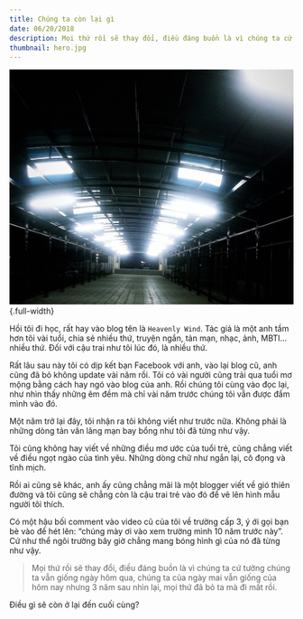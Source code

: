 ```yaml
---
title: Chúng ta còn lại gì
date: 06/20/2018
description: Mọi thứ rồi sẽ thay đổi, điều đáng buồn là vì chúng ta cứ tưởng chúng ta vẫn giống ngày hôm qua, chúng ta của ngày mai vẫn giống của hôm nay nhưng 3 năm sau nhìn lại, mọi thứ đã bỏ ta mà đi mất rồi.
thumbnail: hero.jpg
---
```


![Đêm muộn tại CTG](./hero.jpg){.full-width}

Hồi tôi đi học, rất hay vào blog tên là `Heavenly Wind`. Tác giả là một anh tầm hơn tôi vài tuổi, chia sẻ nhiều thứ, truyện ngắn, tản mạn, nhạc, ảnh, MBTI… nhiều thứ. Đối với cậu trai như tôi lúc đó, là nhiều thứ.

Rất lâu sau này tôi có dịp kết bạn Facebook với anh, vào lại blog cũ, anh cũng đã bỏ không update vài năm rồi. Tôi có vài người cũng trải qua tuổi mơ mộng bằng cách hay ngó vào blog của anh. Rồi chúng tôi cùng vào đọc lại, như nhìn thấy những êm đềm mà chỉ vài năm trước chúng tôi vẫn được đắm mình vào đó.

Một năm trở lại đây, tôi nhận ra tôi không viết như trước nữa. Không phải là những dòng tản văn lãng mạn bay bổng như tôi đã từng như vậy.

Tôi cũng không hay viết về những điều mơ ước của tuổi trẻ, cũng chẳng viết về điều ngọt ngào của tình yêu. Những dòng chữ như ngắn lại, cô đọng và tĩnh mịch.

Rồi ai cũng sẽ khác, anh ấy cũng chẳng mãi là một blogger viết về gió thiên đường và tôi cũng sẽ chẳng còn là cậu trai trẻ vào đó để vẽ lên hình mẫu người tôi thích.

Có một hậu bối comment vào video cũ của tôi về trường cấp 3, ý ới gọi bạn bè vào để hét lên: “chúng mày ơi vào xem trường mình 10 năm trước này”. Cứ như thể ngôi trường bây giờ chẳng mang bóng hình gì của nó đã từng như vậy.

> Mọi thứ rồi sẽ thay đổi, điều đáng buồn là vì chúng ta cứ tưởng chúng ta vẫn giống ngày hôm qua, chúng ta của ngày mai vẫn giống của hôm nay nhưng 3 năm sau nhìn lại, mọi thứ đã bỏ ta mà đi mất rồi.

Điều gì sẽ còn ở lại đến cuối cùng?
